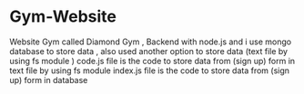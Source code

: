 # Gym-Website
Website Gym called Diamond Gym , Backend with node.js and i use mongo database to store data , also used another option to store data (text file by using fs module )
code.js file is the code to store data from (sign up) form in text file by using fs module 
index.js file is the code to store data from (sign up) form in database
